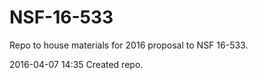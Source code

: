 # NSF-16-533
Repo to house materials for 2016 proposal to NSF 16-533.

2016-04-07 14:35 Created repo.
